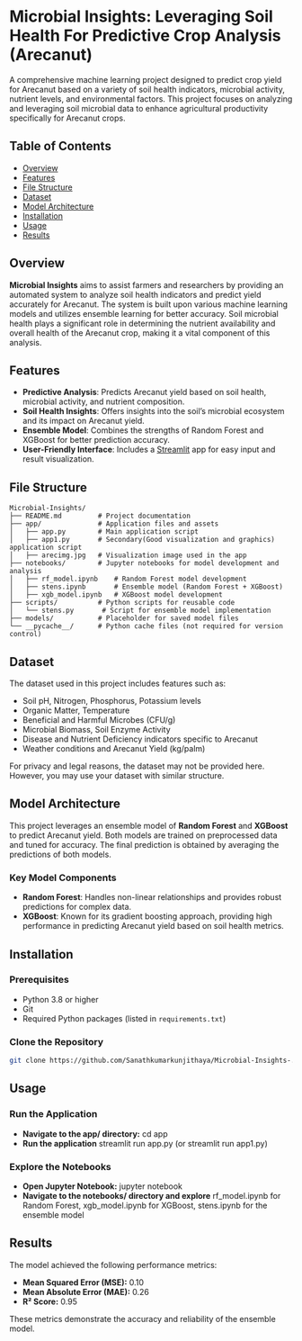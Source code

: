 # Microbial Insights: Leveraging Soil Health For Predictive Crop Analysis (Arecanut)

A comprehensive machine learning project designed to predict crop yield for Arecanut based on a variety of soil health indicators, microbial activity, nutrient levels, and environmental factors. This project focuses on analyzing and leveraging soil microbial data to enhance agricultural productivity specifically for Arecanut crops.

## Table of Contents
- [Overview](#overview)
- [Features](#features)
- [File Structure](#file-structure)
- [Dataset](#dataset)
- [Model Architecture](#model-architecture)
- [Installation](#installation)
- [Usage](#usage)
- [Results](#results)


## Overview
**Microbial Insights** aims to assist farmers and researchers by providing an automated system to analyze soil health indicators and predict yield accurately for Arecanut. The system is built upon various machine learning models and utilizes ensemble learning for better accuracy. Soil microbial health plays a significant role in determining the nutrient availability and overall health of the Arecanut crop, making it a vital component of this analysis.

## Features
- **Predictive Analysis**: Predicts Arecanut yield based on soil health, microbial activity, and nutrient composition.
- **Soil Health Insights**: Offers insights into the soil’s microbial ecosystem and its impact on Arecanut yield.
- **Ensemble Model**: Combines the strengths of Random Forest and XGBoost for better prediction accuracy.
- **User-Friendly Interface**: Includes a [Streamlit](https://streamlit.io/) app for easy input and result visualization.

## File Structure
```plaintext
Microbial-Insights/
├── README.md         # Project documentation
├── app/              # Application files and assets
│   ├── app.py        # Main application script
│   ├── app1.py       # Secondary(Good visualization and graphics) application script
│   ├── arecimg.jpg   # Visualization image used in the app
├── notebooks/        # Jupyter notebooks for model development and analysis
│   ├── rf_model.ipynb    # Random Forest model development
│   ├── stens.ipynb       # Ensemble model (Random Forest + XGBoost)
│   ├── xgb_model.ipynb   # XGBoost model development
├── scripts/          # Python scripts for reusable code
│   └── stens.py       # Script for ensemble model implementation
├── models/           # Placeholder for saved model files
└── __pycache__/      # Python cache files (not required for version control)
```

## Dataset
The dataset used in this project includes features such as:
- Soil pH, Nitrogen, Phosphorus, Potassium levels
- Organic Matter, Temperature
- Beneficial and Harmful Microbes (CFU/g)
- Microbial Biomass, Soil Enzyme Activity
- Disease and Nutrient Deficiency indicators specific to Arecanut
- Weather conditions and Arecanut Yield (kg/palm)

For privacy and legal reasons, the dataset may not be provided here. However, you may use your dataset with similar structure.

## Model Architecture
This project leverages an ensemble model of **Random Forest** and **XGBoost** to predict Arecanut yield. Both models are trained on preprocessed data and tuned for accuracy. The final prediction is obtained by averaging the predictions of both models. 

### Key Model Components
- **Random Forest**: Handles non-linear relationships and provides robust predictions for complex data.
- **XGBoost**: Known for its gradient boosting approach, providing high performance in predicting Arecanut yield based on soil health metrics.

## Installation

### Prerequisites
- Python 3.8 or higher
- Git
- Required Python packages (listed in `requirements.txt`)

### Clone the Repository
```bash
git clone https://github.com/Sanathkumarkunjithaya/Microbial-Insights-.git
  ```
## Usage

### Run the Application
- **Navigate to the app/ directory:** cd app
- **Run the application** streamlit run app.py (or streamlit run app1.py)

### Explore the Notebooks
- **Open Jupyter Notebook:** jupyter notebook
- **Navigate to the notebooks/ directory and explore** rf_model.ipynb for Random Forest, xgb_model.ipynb for XGBoost, stens.ipynb for the ensemble model

## Results

The model achieved the following performance metrics:

- **Mean Squared Error (MSE):** 0.10
- **Mean Absolute Error (MAE):** 0.26
- **R² Score:** 0.95
  
These metrics demonstrate the accuracy and reliability of the ensemble model.

